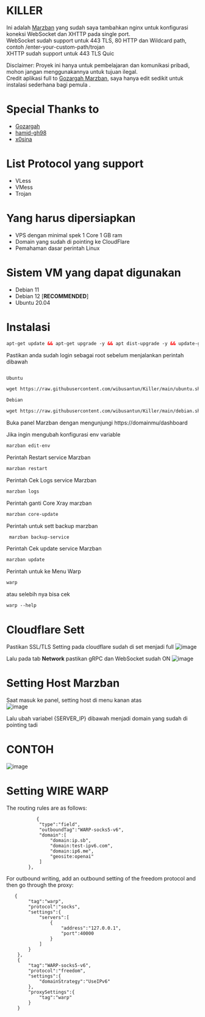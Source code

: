 # KILLER

Ini adalah [Marzban](https://github.com/Gozargah/Marzban) yang sudah saya tambahkan nginx untuk konfigurasi koneksi WebSocket dan XHTTP pada single port. </br>
WebSocket sudah support untuk 443 TLS, 80 HTTP dan Wildcard path, contoh /enter-your-custom-path/trojan </br>
XHTTP sudah support untuk 443 TLS Quic </br>

Disclaimer: Proyek ini hanya untuk pembelajaran dan komunikasi pribadi, mohon jangan menggunakannya untuk tujuan ilegal. </br>
Credit aplikasi full to [Gozargah Marzban](https://github.com/Gozargah), saya hanya edit sedikit untuk instalasi sederhana bagi pemula . </br>

# Special Thanks to
- [Gozargah](https://github.com/Gozargah/Marzban)
- [hamid-gh98](https://github.com/hamid-gh98)
- [x0sina](https://github.com/x0sina/marzban-sub)

# List Protocol yang support
- VLess
- VMess
- Trojan

# Yang harus dipersiapkan
- VPS dengan minimal spek 1 Core 1 GB ram
- Domain yang sudah di pointing ke CloudFlare
- Pemahaman dasar perintah Linux

# Sistem VM yang dapat digunakan
- Debian 11 </br>
- Debian 12 [**RECOMMENDED**] </br>
- Ubuntu 20.04 </br>

# Instalasi
  ```html
 apt-get update && apt-get upgrade -y && apt dist-upgrade -y && update-grub && reboot
 ```
Pastikan anda sudah login sebagai root sebelum menjalankan perintah dibawah
 ```html

Ubuntu

 wget https://raw.githubusercontent.com/wibusantun/Killer/main/ubuntu.sh && chmod +x ubuntu.sh && ./ubuntu.sh

Debian

wget https://raw.githubusercontent.com/wibusantun/Killer/main/debian.sh && chmod +x debian.sh && ./debian.sh
 ```

Buka panel Marzban dengan mengunjungi https://domainmu/dashboard <br>

Jika ingin mengubah konfigurasi env variable 
```html
marzban edit-env
 ```
Perintah Restart service Marzban 
```html
marzban restart
 ```
Perintah Cek Logs service Marzban 
```html
marzban logs
 ```
Perintah ganti Core Xray marzban
```html
marzban core-update
 ```
Perintah untuk sett backup marzban
```html
 marzban backup-service
 ```
Perintah Cek update service Marzban
```html
marzban update
 ```
Perintah untuk ke Menu Warp
```html
warp
 ```
atau selebih nya bisa cek 
```html
warp --help
 ```

# Cloudflare Sett

Pastikan SSL/TLS Setting pada cloudflare sudah di set menjadi full
![image](https://github.com/GawrAme/MarLing/assets/97426017/3aeedf09-308e-41b0-9640-50e4abb77aa0) </br>

Lalu pada tab **Network** pastikan gRPC dan WebSocket sudah ON 
![image](https://github.com/GawrAme/MarLing/assets/97426017/65d9b413-fda4-478a-99a5-b33d8e5fec3d)



# Setting Host Marzban
 
 Saat masuk ke panel, setting host di menu kanan atas <br>
 ![image](https://github.com/GawrAme/MarLing/assets/97426017/6b96bce7-39c7-4b5c-b01e-8dfdea91cb47) </br>

Lalu ubah variabel {SERVER_IP} dibawah menjadi domain yang sudah di pointing tadi <br>
# CONTOH
![image](https://github.com/GawrAme/MarLing/assets/97426017/191a485c-07a7-4a28-88d3-b66fa403abc7)
</br>

# Setting WIRE WARP
The routing rules are as follows:

        	   {
                "type":"field",
                "outboundTag":"WARP-socks5-v6",
                "domain":[
                    "domain:ip.sb",
                    "domain:test-ipv6.com",
                    "domain:ip6.me",
                    "geosite:openai"
                ]
            },

For outbound writing, add an outbound setting of the freedom protocol and then go through the proxy:


       {
            "tag":"warp",
            "protocol":"socks",
            "settings":{
                "servers":[
                    {
                        "address":"127.0.0.1",
                        "port":40000
                    }
                ]
            }
        },
        {
            "tag":"WARP-socks5-v6",
            "protocol":"freedom",
            "settings":{
                "domainStrategy":"UseIPv6"
            },
            "proxySettings":{
                "tag":"warp"
            }
        }

